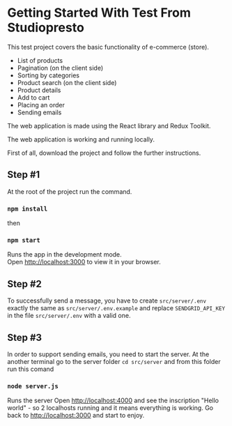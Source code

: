 # Getting Started With Test From Studiopresto

This test project covers the basic functionality of e-commerce (store).
- List of products
- Pagination (on the client side)
- Sorting by categories
- Product search (on the client side)
- Product details
- Add to cart
- Placing an order
- Sending emails

The web application is made using the React library and Redux Toolkit.

The web application is working and running locally.

First of all, download the project and follow the further instructions.

## Step #1

At the root of the project run the command.

### `npm install`

then 

### `npm start`

Runs the app in the development mode.\
Open [http://localhost:3000](http://localhost:3000) to view it in your browser.

## Step #2

To successfully send a message, you have to create `src/server/.env`  exactly the same as `src/server/.env.example` and replace `SENDGRID_API_KEY` in the file `src/server/.env` with a valid one.

## Step #3

In order to support sending emails, you need to start the server.
At the another terminal go to the server folder `cd src/server` and from this folder run this comand

### `node server.js`

Runs the server
Open [http://localhost:4000](http://localhost:4000)  and see the inscription "Hello world" - so 2 localhosts running and it means everything is working.
Go back to [http://localhost:3000](http://localhost:3000) and start to enjoy.